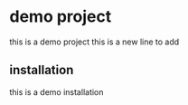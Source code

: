 # demo project
this is a demo project
this is a new line to add

## installation
this is a demo installation

